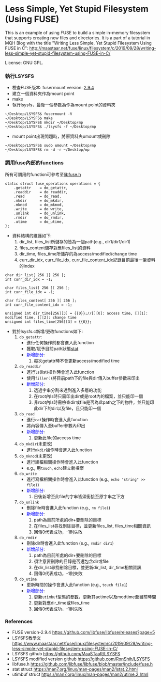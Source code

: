 Less Simple, Yet Stupid Filesystem (Using FUSE)
=======================================

This is an example of using FUSE to build a simple in-memory filesystem that supports creating new files and directories. It is a part of a tutorial in MQH Blog with the title "Writing Less Simple, Yet Stupid Filesystem Using FUSE in C": <http://maastaar.net/fuse/linux/filesystem/c/2019/09/28/writing-less-simple-yet-stupid-filesystem-using-FUSE-in-C/>

License: GNU GPL.

### 執行LSYSFS
* 檢查FUSE版本: fusermount version: [2.9.4](https://github.com/libfuse/libfuse/releases?page=5)
* 建立一個資料夾作為mount point
* make
* 執行lsysfs，最後一個參數為作為mount point的資料夾
```
~/Desktop/LSYSFS$ fusermount -V
~/Desktop/LSYSFS$ make
~/Desktop/LSYSFS$ mkdir ~/Desktop/mp
~/Desktop/LSYSFS$ ./lsysfs -f ~/Desktop/mp
```
* mount point出現問題時，將原資料夾umount或刪除
```
~/Desktop/LSYSFS$ sudo umount ~/Desktop/mp
~/Desktop/LSYSFS$ rm -d -r ~/Desktop/mp
```
### 調用fuse內部的functions
所有可調用的function可參考至[libfuse.h](https://github.com/libfuse/libfuse/blob/master/include/fuse.h)
```c=
static struct fuse_operations operations = {
    .getattr	= do_getattr,
    .readdir	= do_readdir,
    .read		= do_read,
    .mkdir		= do_mkdir,
    .mknod		= do_mknod,
    .write		= do_write,
    .unlink		= do_unlink,
    .rmdir		= do_rmdir,
    .utime		= do_utime,
};
```
* 資料結構的維護如下:
    1. dir_list, files_list所儲存的皆為一個path(e.g., dir1/dir1/dir1)
    2. files_content儲存對應files_list的資料
    3. dir_time, files_time所儲存的為access/modified/change time
    4. curr_dir_idx, curr_file_idx, curr_file_content_idx紀錄目前最後一筆資料的index
```c=
char dir_list[ 256 ][ 256 ];
int curr_dir_idx = -1;

char files_list[ 256 ][ 256 ];
int curr_file_idx = -1;

char files_content[ 256 ][ 256 ];
int curr_file_content_idx = -1;

unsigned int dir_time[256][3] = {{0}};//[][0]: access time, [][1]: modified time, [][2]: change time
unsigned int files_time[256][3] = {{0}};
```
* 對於lsysfs.c新增/更改functions如下:
    1. `do_getattr`:
        * 進行任何操作前都會進入此function
        * 獲取/賦予目前path狀態[stat](https://man7.org/linux/man-pages/man2/lstat.2.html)
        * <font color="blue">新增部分</font>:
            1. 每次getattr時不會更新access/modified time 
    2. `do_readdir`
        * 進行`ls`(list)操作時會進入此function
        * 使用`filler()`將目前path下的file與dir傳入buffer參數來印出
        * <font color="blue">新增部分</font>:
            1. 透過字串分割來達到進入多層的功能
            2. 在root內ls時只需印出dir或是root內的檔案，並只能印一個
            3. 非root內ls時需檢查dir或file是否為此path之下的物件，並只能印此dir下的dir以及file，且只能印一個
    4. `do_read`
        * 進行`cat`操作時會進入此function
        * 將內容傳入至buffer參數內印出
        * <font color="blue">新增部分</font>:
            1. 更新此file的access time
    6. `do_mkdir`(未更改)
        * 進行`mkdir`操作時會進入此function
    8. `do_mknod`(未更改)
        * 進行建檔相關操作時會進入此function
        * e.g., 用`touch`, `echo`建立新檔案
    10. `do_write`
        * 進行寫檔相關操作時會進入此function (e.g., `echo "string" >> file1`)
        * <font color="blue">新增部分</font>: 
            1. 日後新增至此file的字串皆須銜接至原字串之下方
    12. `do_unlink`
        * 刪除file時會進入此function (e.g., `rm file1`)
        * <font color="blue">新增部分</font>: 
            1. path為目前所處的dir+要刪除的目標
            2. 在files_list尋找刪除目標，並更新files_list, files_time相關資訊
            3. 回傳0代表成功，-1則失敗
    14. `do_rmdir`
        * 刪除dir時會進入此function (e.g., `rmdir dir1`)
        * <font color="blue">新增部分</font>: 
            1. path為目前所處的dir+要刪除的目標
            2. 須注意要刪除的目錄是否還包含dir或file
            3. 在dir_list尋找刪除目標，並更新dir_list, dir_time相關資訊
            4. 回傳0代表成功，-1則失敗
    16. `do_utime`
        * 更新時間的操作會進入此function (e.g., `touch file1`)
        * <font color="blue">新增部分</font>: 
            1. 更新`utimbuf`型態的[參數](https://man7.org/linux/man-pages/man2/utime.2.html)，更新其actime以及modtime至目前時間
            2. 更新對應dir_time或files_time
            3. 回傳0代表成功，-1則失敗

### References
* FUSE version-2.9.4
https://github.com/libfuse/libfuse/releases?page=5
* LSYSFS教學文
https://www.maastaar.net/fuse/linux/filesystem/c/2019/09/28/writing-less-simple-yet-stupid-filesystem-using-FUSE-in-C/
* LSYSFS github
https://github.com/MaaSTaaR/LSYSFS
* LSYSFS modified version github
https://github.com/RonShih/LSYSFS
* libfuse.h
https://github.com/libfuse/libfuse/blob/master/include/fuse.h
* stat struct
https://man7.org/linux/man-pages/man2/lstat.2.html
* utimbuf struct
https://man7.org/linux/man-pages/man2/utime.2.html
